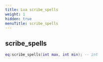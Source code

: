 ```yaml
---
title: Lua scribe_spells
weight: 1
hidden: true
menuTitle: scribe_spells
---
```

## scribe_spells
```lua
eq:scribe_spells(int max, int min); -- int
```